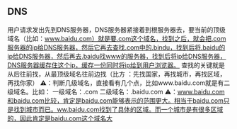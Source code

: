## DNS

用户请求发出先到DNS服务器，DNS服务器紧接着到根服务器去，要当前的顶级域名（比如：www.baidu.com）就是要.com这个域名，找到之后，就会把.com服务器的ip给DNS服务器，然后它再去查找.com中的.bindu，找到后将.baidu的ip给DNS服务器，然后再去.baidu找www的服务器，找到后将ip给DNS服务器，DNS服务器缓存住这个ip，缓存一份同时将ip给到用户浏览器。
查找的关键就是从后往前找，从最顶级域名往前边找（比方 ：先找国家，再找城市，再找区域，再找你家）
⚠️：判断几级域名，直接看有几个点，比如www.baidu.com就是有二级域名。比如：
一级域名：.com
二级域名：.baidu.com
⚠️：www.baidu.com和baidu.com比较，肯定是baidu.com能够表示的范围更大。相当于baidu.com只是找到城市而已。ww.baidu.com找到了具体的区域。而一个城市是有很多区域的，因此肯定是baidu.com这个域名大